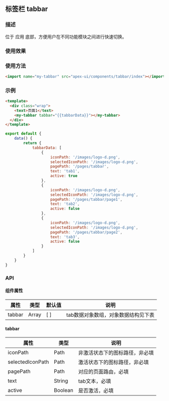 ## 标签栏 tabbar

### 描述

位于 应用 底部，方便用户在不同功能模块之间进行快速切换。

### 使用效果

<preview page="tabbar"/>

### 使用方法

```html
<import name="my-tabbar" src="apex-ui/components/tabbar/index"></import>
```


### 示例

```html
<template>
  <div class="wrap">
    <text>页面1</text>
    <my-tabbar tabbar="{{tabbarData}}"></my-tabbar>
  </div>
</template>
```

```js
export default {
    data() {
        return {
            tabbarData: [
                {
                    iconPath: '/images/logo-d.png',
                    selectedIconPath: '/images/logo-d.png',
                    pagePath: '/pages/tabbar',
                    text: 'tab1',
                    active: true
                },
                {
                    iconPath: '/images/logo-d.png',
                    selectedIconPath: '/images/logo-d.png',
                    pagePath: '/pages/tabbar/page1',
                    text: 'tab2',
                    active: false
                },
                {
                    iconPath: '/images/logo-d.png',
                    selectedIconPath: '/images/logo-d.png',
                    pagePath: '/pages/tabbar/page2',
                    text: 'tab3',
                    active: false
                }
            ]
        }
    }
}
```



### API

#### 组件属性

| 属性   | 类型  | 默认值 | 说明                                |
| ------ | ----- | ------ | ----------------------------------- |
| tabbar | Array | [ ]    | tab数据对象数组，对象数据结构见下表 |

#### tabbar

| 属性             | 类型    | 说明                           |
| ---------------- | ------- | ------------------------------ |
| iconPath         | Path    | 非激活状态下的图标路径，非必填 |
| selectedIconPath | Path    | 激活状态下的图标路径，非必填   |
| pagePath         | Path    | 对应的页面路由，必填           |
| text             | String  | tab文本，必填                  |
| active           | Boolean | 是否激活，必填                 |
